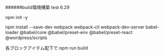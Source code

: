 ######build環境構築 test 6.29

npm init -y

npm install --save-dev webpack webpack-cli webpack-dev-server babel-loader @babel/core @babel/preset-env @babel/preset-react @wordpress/scripts

各ブロックアイテム配下で
npm run build
